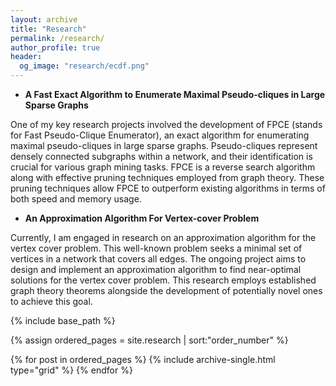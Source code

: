 ```yaml
---
layout: archive
title: "Research"
permalink: /research/
author_profile: true
header:
  og_image: "research/ecdf.png"
---
```


* **A Fast Exact Algorithm to Enumerate Maximal Pseudo-cliques in Large Sparse Graphs**

One of my key research projects involved the development of FPCE (stands for Fast Pseudo-Clique Enumerator), an exact algorithm for enumerating maximal pseudo-cliques in large sparse graphs. Pseudo-cliques represent densely connected subgraphs within a network, and their identification is crucial for various graph mining tasks. FPCE is a reverse search algorithm along with effective pruning techniques employed from graph theory. These pruning techniques allow FPCE to outperform existing algorithms in terms of both speed and memory usage.


* **An Approximation Algorithm For Vertex-cover Problem**

Currently, I am engaged in research on an approximation algorithm for the vertex cover problem. This well-known problem seeks a minimal set of vertices in a network that covers all edges. The ongoing project aims to design and implement an approximation algorithm to find near-optimal solutions for the vertex cover problem. This research employs established graph theory theorems alongside the development of potentially novel ones to achieve this goal.

<nbsp>

{% include base_path %}

{% assign ordered_pages = site.research | sort:"order_number" %}

{% for post in ordered_pages %}
  {% include archive-single.html type="grid" %}
{% endfor %}
